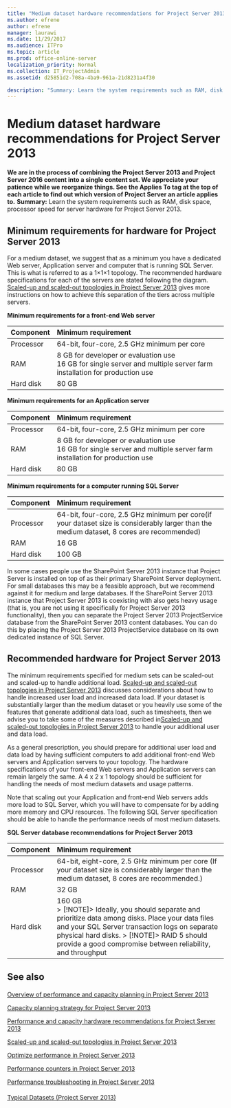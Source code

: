 ```yaml
---
title: "Medium dataset hardware recommendations for Project Server 2013"
ms.author: efrene
author: efrene
manager: laurawi
ms.date: 11/29/2017
ms.audience: ITPro
ms.topic: article
ms.prod: office-online-server
localization_priority: Normal
ms.collection: IT_ProjectAdmin
ms.assetid: d25851d2-708a-4ba9-961a-21d8231a4f30

description: "Summary: Learn the system requirements such as RAM, disk space, processor speed for server hardware for Project Server 2013."
---
```


# Medium dataset hardware recommendations for Project Server 2013
 **We are in the process of combining the Project Server 2013 and Project Server 2016 content into a single content set. We appreciate your patience while we reorganize things. See the Applies To tag at the top of each article to find out which version of Project Server an article applies to.**
 **Summary:** Learn the system requirements such as RAM, disk space, processor speed for server hardware for Project Server 2013.
  
## Minimum requirements for hardware for Project Server 2013

For a medium dataset, we suggest that as a minimum you have a dedicated Web server, Application server and computer that is running SQL Server. This is what is referred to as a 1×1×1 topology. The recommended hardware specifications for each of the servers are stated following the diagram. [Scaled-up and scaled-out topologies in Project Server 2013](scaled-up-and-scaled-out-topologies-in-project-server-2013.md) gives more instructions on how to achieve this separation of the tiers across multiple servers.
  
**Minimum requirements for a front-end Web server**

|**Component**|**Minimum requirement**|
|:-----|:-----|
|Processor  <br/> |64-bit, four-core, 2.5 GHz minimum per core  <br/> |
|RAM  <br/> |8 GB for developer or evaluation use  <br/> 16 GB for single server and multiple server farm installation for production use  <br/> |
|Hard disk  <br/> |80 GB  <br/> |
   
**Minimum requirements for an Application server**

|**Component**|**Minimum requirement**|
|:-----|:-----|
|Processor  <br/> |64-bit, four-core, 2.5 GHz minimum per core  <br/> |
|RAM  <br/> |8 GB for developer or evaluation use  <br/> 16 GB for single server and multiple server farm installation for production use  <br/> |
|Hard disk  <br/> |80 GB  <br/> |
   
**Minimum requirements for a computer running SQL Server**

|**Component**|**Minimum requirement**|
|:-----|:-----|
|Processor  <br/> |64-bit, four-core, 2.5 GHz minimum per core(if your dataset size is considerably larger than the medium dataset, 8 cores are recommended)  <br/> |
|RAM  <br/> |16 GB  <br/> |
|Hard disk  <br/> |100 GB  <br/> |
   
In some cases people use the SharePoint Server 2013 instance that Project Server is installed on top of as their primary SharePoint Server deployment. For small databases this may be a feasible approach, but we recommend against it for medium and large databases. If the SharePoint Server 2013 instance that Project Server 2013 is coexisting with also gets heavy usage (that is, you are not using it specifically for Project Server 2013 functionality), then you can separate the Project Server 2013 ProjectService database from the SharePoint Server 2013 content databases. You can do this by placing the Project Server 2013 ProjectService database on its own dedicated instance of SQL Server. 
  
## Recommended hardware for Project Server 2013

The minimum requirements specified for medium sets can be scaled-out and scaled-up to handle additional load. [Scaled-up and scaled-out topologies in Project Server 2013](scaled-up-and-scaled-out-topologies-in-project-server-2013.md) discusses considerations about how to handle increased user load and increased data load. If your dataset is substantially larger than the medium dataset or you heavily use some of the features that generate additional data load, such as timesheets, then we advise you to take some of the measures described in[Scaled-up and scaled-out topologies in Project Server 2013](scaled-up-and-scaled-out-topologies-in-project-server-2013.md) to handle your additional user and data load.
  
As a general prescription, you should prepare for additional user load and data load by having sufficient computers to add additional front-end Web servers and Application servers to your topology. The hardware specifications of your front-end Web servers and Application servers can remain largely the same. A 4 x 2 x 1 topology should be sufficient for handling the needs of most medium datasets and usage patterns. 
  
Note that scaling out your Application and front-end Web servers adds more load to SQL Server, which you will have to compensate for by adding more memory and CPU resources. The following SQL Server specification should be able to handle the performance needs of most medium datasets.
  
**SQL Server database recommendations for Project Server 2013**

|**Component**|**Minimum requirement**|
|:-----|:-----|
|Processor  <br/> |64-bit, eight-core, 2.5 GHz minimum per core (If your dataset size is considerably larger than the medium dataset, 8 cores are recommended.)  <br/> |
|RAM  <br/> |32 GB  <br/> |
|Hard disk  <br/> |160 GB  <br/> > [!NOTE]> Ideally, you should separate and prioritize data among disks. Place your data files and your SQL Server transaction logs on separate physical hard disks.           > [!NOTE]> RAID 5 should provide a good compromise between reliability, and throughput           |
   
## See also

#### 

[Overview of performance and capacity planning in Project Server 2013](overview-of-performance-and-capacity-planning-in-project-server-2013.md)
  
[Capacity planning strategy for Project Server 2013](capacity-planning-strategy-for-project-server-2013.md)
  
[Performance and capacity hardware recommendations for Project Server 2013](performance-and-capacity-hardware-recommendations-for-project-server-2013.md)
  
[Scaled-up and scaled-out topologies in Project Server 2013](scaled-up-and-scaled-out-topologies-in-project-server-2013.md)
  
[Optimize performance in Project Server 2013](optimize-performance-in-project-server-2013.md)
  
[Performance counters in Project Server 2013](performance-counters-in-project-server-2013.md)
  
[Performance troubleshooting in Project Server 2013](performance-troubleshooting-in-project-server-2013.md)
#### 

[Typical Datasets (Project Server 2013)](http://technet.microsoft.com/library/e2a0a4b6-0bda-468e-aeca-00f2807bf644.aspx)

